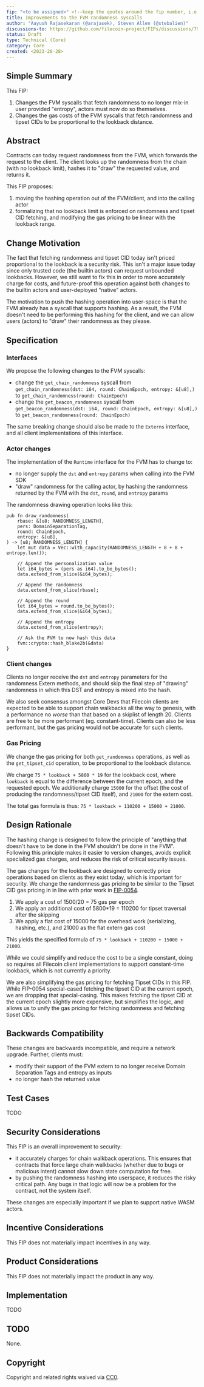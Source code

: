 ```yaml
---
fip: "<to be assigned>" <!--keep the qoutes around the fip number, i.e: `fip: "0001"`-->
title: Improvements to the FVM randomness syscalls
author: "Aayush Rajasekaran (@arajasek), Steven Allen (@stebalien)"
discussions-to: https://github.com/filecoin-project/FIPs/discussions/790, https://github.com/filecoin-project/FIPs/discussions/791
status: Draft
type: Technical (Core)
category: Core
created: <2023-28-28>
---
```


<!--You can leave these HTML comments in your merged FIP and delete the visible duplicate text guides, they will not appear and may be helpful to refer to if you edit it again. This is the suggested template for new FIPs. Note that a FIP number will be assigned by an editor. When opening a pull request to submit your FIP, please use an abbreviated title in the filename, `fip-draft_title_abbrev.md`. The title should be 44 characters or less.-->

## Simple Summary
<!--"If you can't explain it simply, you don't understand it well enough." Provide a simplified and layman-accessible explanation of the FIP.-->

This FIP:

1. Changes the FVM syscalls that fetch randomness to no longer mix-in user provided "entropy", actors must now do so themselves.
2. Changes the gas costs of the FVM syscalls that fetch randomness and tipset CIDs to be proportional to the lookback distance.

## Abstract
<!--A short (~200 word) description of the technical issue being addressed.-->

Contracts can today request randomness from the FVM, which forwards the request to the client.
The client looks up the randomness from the chain (with no lookback limit), hashes it to "draw" the requested value, and returns it.

This FIP proposes:
1. moving the hashing operation out of the FVM/client, and into the calling actor
1. formalizing that no lookback limit is enforced on randomness and tipset CID fetching, and modifying the gas pricing to be linear with the lookback range.

## Change Motivation
<!--The motivation is critical for FIPs that want to change the Filecoin protocol. It should clearly explain why the existing protocol specification is inadequate to address the problem that the FIP solves. FIP submissions without sufficient motivation may be rejected outright.-->

The fact that fetching randomness and tipset CID today isn't priced proportional to the lookback is a security risk. This isn't a major issue today since only trusted code (the builtin actors) can request unbounded lookbacks. However, we still want to fix this in order to more accurately charge for costs, and future-proof this operation against both changes to the builtin actors and user-deployed "native" actors.

The motivation to push the hashing operation into user-space is that the FVM already has a syscall that supports hashing. As a result, the FVM doesn't need to be performing this hashing for the client, and we can allow users (actors) to "draw" their randomness as they please.

## Specification
<!--The technical specification should describe the syntax and semantics of any new feature. The specification should be detailed enough to allow competing, interoperable implementations for any of the current Filecoin implementations. -->

### Interfaces

We propose the following changes to the FVM syscalls:
- change the `get_chain_randomness` syscall from `get_chain_randomness(dst: i64, round: ChainEpoch, entropy: &[u8],)` to `get_chain_randomness(round: ChainEpoch)`
- change the `get_beacon_randomness` syscall from `get_beacon_randomness(dst: i64, round: ChainEpoch, entropy: &[u8],)` to `get_beacon_randomness(round: ChainEpoch)`

The same breaking change should also be made to the `Externs` interface, and all client implementations of this interface. 

### Actor changes

The implementation of the `Runtime` interface for the FVM has to change to:
- no longer supply the `dst` and `entropy` params when calling into the FVM SDK
- "draw" randomness for the calling actor, by hashing the randomness returned by the FVM with the `dst`, `round`, and `entropy` params

The randomness drawing operation looks like this:

```
pub fn draw_randomness(
    rbase: &[u8; RANDOMNESS_LENGTH],
    pers: DomainSeparationTag,
    round: ChainEpoch,
    entropy: &[u8],
) -> [u8; RANDOMNESS_LENGTH] {
    let mut data = Vec::with_capacity(RANDOMNESS_LENGTH + 8 + 8 + entropy.len());

    // Append the personalization value
    let i64_bytes = (pers as i64).to_be_bytes();
    data.extend_from_slice(&i64_bytes);

    // Append the randomness
    data.extend_from_slice(rbase);

    // Append the round
    let i64_bytes = round.to_be_bytes();
    data.extend_from_slice(&i64_bytes);

    // Append the entropy
    data.extend_from_slice(entropy);

    // Ask the FVM to now hash this data
    fvm::crypto::hash_blake2b(&data)
}
```

### Client changes

Clients no longer receive the `dst` and `entropy` parameters for the randomness Extern methods, and should skip the final step of "drawing" randomness in which this DST and entropy is mixed into the hash.

We also seek consensus amongst Core Devs that Filecoin clients are expected to be able to support chain walkbacks all the way to genesis, with a performance no _worse_ than that based on a skiplist of length 20. Clients are free to be more performant (eg. constant-time).
Clients can also be less performant, but the gas pricing would not be accurate for such clients.

### Gas Pricing

We change the gas pricing for both `get_randomness` operations, as well as the `get_tipset_cid` operation, to be proportional to the lookback distance.

We charge `75 * lookback + 5800 * 19` for the lookback cost, where `lookback` is equal to the difference between the current epoch, and the requested epoch.
We additionally charge `15000` for the offset (the cost of producing the randomness/tipset CID itself), and `21000` for the extern cost.

The total gas formula is thus: `75 * lookback + 110200 + 15000 + 21000`.

## Design Rationale
<!--The rationale fleshes out the specification by describing what motivated the design and why particular design decisions were made. It should describe alternate designs that were considered and related work, e.g. how the feature is supported in other languages. The rationale may also provide evidence of consensus within the community, and should discuss important objections or concerns raised during discussion.-->

The hashing change is designed to follow the principle of "anything that doesn't have to be done in the FVM shouldn't be done in the FVM". 
Following this principle makes it easier to version changes, avoids explicit specialized gas charges, and reduces the risk of critical security issues.

The gas changes for the lookback are designed to correctly price operations based on clients as they exist today, which is important for security. 
We change the randomness gas pricing to be similar to the Tipset CID gas pricing in in line with prior work in [FIP-0054](https://github.com/filecoin-project/FIPs/blob/master/FIPS/fip-0054.md#tipset-cid-gas).

1. We apply a cost of 1500/20 = 75 gas per epoch
1. We apply an additional cost of 5800*19 = 110200 for tipset traversal after the skipping
1. We apply a flat cost of 15000 for the overhead work (serializing, hashing, etc.), and 21000 as the flat extern gas cost

This yields the specified formula of `75 * lookback + 110200 + 15000 + 21000`.

While we could simplify and reduce the cost to be a single constant, doing so requires all Filecoin client implementations to support constant-time lookback, which is not currently a priority.

We are also simplifying the gas pricing for fetching Tipset CIDs in this FIP. While FIP-0054 special-cased fetching the tipset CID at the current epoch, we are dropping that special-casing. 
This makes fetching the tipset CID at the current epoch slightly more expensive, but simplifies the logic, and allows us to unify the gas pricing for fetching randomness and fetching tipset CIDs.

## Backwards Compatibility
<!--All FIPs that introduce backwards incompatibilities must include a section describing these incompatibilities and their severity. The FIP must explain how the author proposes to deal with these incompatibilities. FIP submissions without a sufficient backwards compatibility treatise may be rejected outright.-->

These changes are backwards incompatible, and require a network upgrade. Further, clients must: 
- modify their support of the FVM extern to no longer receive Domain Separation Tags and entropy as inputs 
- no longer hash the returned value

## Test Cases
<!--Test cases for an implementation are mandatory for FIPs that are affecting consensus changes. Other FIPs can choose to include links to test cases if applicable.-->

TODO

## Security Considerations
<!--All FIPs must contain a section that discusses the security implications/considerations relevant to the proposed change. Include information that might be important for security discussions, surfaces risks and can be used throughout the life cycle of the proposal. E.g. include security-relevant design decisions, concerns, important discussions, implementation-specific guidance and pitfalls, an outline of threats and risks and how they are being addressed. FIP submissions missing the "Security Considerations" section will be rejected. A FIP cannot proceed to status "Final" without a Security Considerations discussion deemed sufficient by the reviewers.-->

This FIP is an overall improvement to security:
- it accurately charges for chain walkback operations. This ensures that contracts that force large chain walkbacks (whether due to bugs or malicious intent) cannot slow down state computation for free.
- by pushing the randomness hashing into userspace, it reduces the risky critical path. Any bugs in that logic will now be a problem for the contract, not the system itself.

These changes are especially important if we plan to support native WASM actors.

## Incentive Considerations
<!--All FIPs must contain a section that discusses the incentive implications/considerations relative to the proposed change. Include information that might be important for incentive discussion. A discussion on how the proposed change will incentivize reliable and useful storage is required. FIP submissions missing the "Incentive Considerations" section will be rejected. An FIP cannot proceed to status "Final" without a Incentive Considerations discussion deemed sufficient by the reviewers.-->

This FIP does not materially impact incentives in any way.

## Product Considerations
<!--All FIPs must contain a section that discusses the product implications/considerations relative to the proposed change. Include information that might be important for product discussion. A discussion on how the proposed change will enable better storage-related goods and services to be developed on Filecoin. FIP submissions missing the "Product Considerations" section will be rejected. An FIP cannot proceed to status "Final" without a Product Considerations discussion deemed sufficient by the reviewers.-->

This FIP does not materially impact the product in any way.

## Implementation
<!--The implementations must be completed before any core FIP is given status "Final", but it need not be completed before the FIP is accepted. While there is merit to the approach of reaching consensus on the specification and rationale before writing code, the principle of "rough consensus and running code" is still useful when it comes to resolving many discussions of API details.-->

TODO

## TODO
<!--A section that lists any unresolved issues or tasks that are part of the FIP proposal. Examples of these include performing benchmarking to know gas fees, validate claims made in the FIP once the final implementation is ready, etc. A FIP can only move to a “Last Call” status once all these items have been resolved.-->

None.

## Copyright
Copyright and related rights waived via [CC0](https://creativecommons.org/publicdomain/zero/1.0/).
